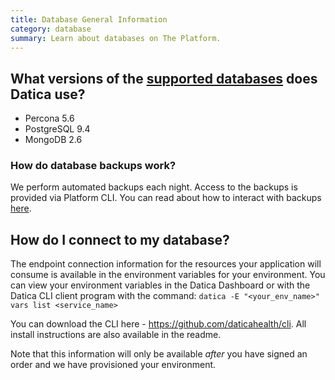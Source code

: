 ```yaml
---
title: Database General Information
category: database
summary: Learn about databases on The Platform.
---
```


## What versions of the [supported databases](/compliant-cloud/articles/supported-databases/) does Datica use?

- Percona 5.6
- PostgreSQL 9.4
- MongoDB 2.6

### How do database backups work?

We perform automated backups each night. Access to the backups is provided via Platform CLI. You can read about how to interact with backups [here](../cli-database-backup).

## How do I connect to my database?

The endpoint connection information for the resources your application will consume is available in the environment variables for your environment.  You can view your environment variables in the Datica Dashboard or with the Datica CLI client program with the command:  `datica -E "<your_env_name>" vars list <service_name>`

You can download the CLI here - https://github.com/daticahealth/cli. All  install instructions are also available in the readme.

Note that this information will only be available *after* you have signed an order and we have provisioned your environment.
